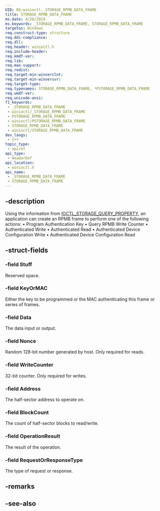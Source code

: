 ```yaml
---
UID: NS:winioctl._STORAGE_RPMB_DATA_FRAME
title: STORAGE_RPMB_DATA_FRAME
ms.date: 4/26/2019
ms.keywords: _STORAGE_RPMB_DATA_FRAME, STORAGE_RPMB_DATA_FRAME
targetos: Windows
req.construct-type: structure
req.ddi-compliance: 
req.dll: 
req.header: winioctl.h
req.include-header: 
req.kmdf-ver: 
req.lib: 
req.max-support: 
req.redist: 
req.target-min-winverclnt: 
req.target-min-winversvr: 
req.target-type: 
req.typenames: STORAGE_RPMB_DATA_FRAME, *PSTORAGE_RPMB_DATA_FRAME
req.umdf-ver: 
req.unicode-ansi: 
f1_keywords:
 - _STORAGE_RPMB_DATA_FRAME
 - winioctl/_STORAGE_RPMB_DATA_FRAME
 - PSTORAGE_RPMB_DATA_FRAME
 - winioctl/PSTORAGE_RPMB_DATA_FRAME
 - STORAGE_RPMB_DATA_FRAME
 - winioctl/STORAGE_RPMB_DATA_FRAME
dev_langs:
 - c++
topic_type:
 - apiref
api_type:
 - HeaderDef
api_location:
 - winioctl.h
api_name:
 - _STORAGE_RPMB_DATA_FRAME
 - STORAGE_RPMB_DATA_FRAME
---
```


## -description

Using the information from <a href="/windows/win32/api/winioctl/ni-winioctl-ioctl_storage_query_property">IOCTL_STORAGE_QUERY_PROPERTY</a>, an application can create an RPMB frame to perform one of the following actions:
•	Program Authentication Key
•	Query RPMB Write Counter
•	Authenticated Write
•	Authenticated Read
•	Authenticated Device Configuration Write
•	Authenticated Device Configuration Read

## -struct-fields

### -field Stuff

Reserved space.

### -field KeyOrMAC

Either the key to be programmed or the MAC authenticating this frame or series of frames.

### -field Data

The data input or output.

### -field Nonce

Random 128-bit number generated by host. Only required for reads.

### -field WriteCounter

32-bit counter. Only required for writes.

### -field Address

The half-sector address to operate on.

### -field BlockCount

The count of half-sector blocks to read/write.

### -field OperationResult

The result of the operation.

### -field RequestOrResponseType

The type of request or response.

## -remarks

## -see-also

